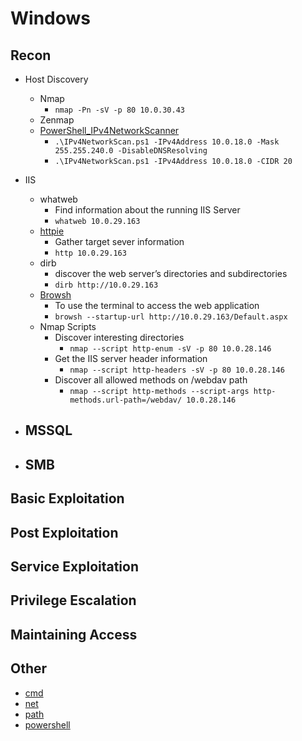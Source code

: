 # Windows

## Recon
- Host Discovery
  - Nmap
    - ```nmap -Pn -sV -p 80 10.0.30.43```
  - Zenmap
  - [PowerShell_IPv4NetworkScanner](https://github.com/BornToBeRoot/PowerShell_IPv4NetworkScanner)
    - ```.\IPv4NetworkScan.ps1 -IPv4Address 10.0.18.0 -Mask 255.255.240.0 -DisableDNSResolving```
    - ```.\IPv4NetworkScan.ps1 -IPv4Address 10.0.18.0 -CIDR 20```

- IIS
  - whatweb
    - Find information about the running IIS Server 
    - ```whatweb 10.0.29.163``` 
  - [httpie](https://github.com/httpie/httpie)
    - Gather target sever information
    - ```http 10.0.29.163```
  - dirb
    - discover the web server’s directories and subdirectories 
    - ```dirb http://10.0.29.163```
  - [Browsh](https://github.com/browsh-org/browsh) 
    - To use the terminal to access the web application
    - ```browsh --startup-url http://10.0.29.163/Default.aspx``` 
  - Nmap Scripts
    - Discover interesting directories
      - ```nmap --script http-enum -sV -p 80 10.0.28.146```
    - Get the IIS server header information
      - ```nmap --script http-headers -sV -p 80 10.0.28.146``` 
    - Discover all allowed methods on /webdav path
      - ```nmap --script http-methods --script-args http-methods.url-path=/webdav/ 10.0.28.146```

- MSSQL
  - 
  
- SMB
  - 


## Basic Exploitation

## Post Exploitation

## Service Exploitation

## Privilege Escalation

## Maintaining Access

## Other
- [cmd](/cmd.md)
- [net](/net.md)
- [path](/path.md)
- [powershell](/powershell.md)
